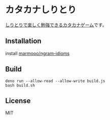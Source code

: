 # カタカナしりとり

[しりとりで楽しく勉強できるカタカナゲーム](https://marmooo.github.io/kana-siritori/)です。

## Installation

install [marmooo/ngram-idioms](https://github.com/marmooo/ngram-idioms)

## Build

```
deno run --allow-read --allow-write build.js
bash build.sh
```

## License

MIT
